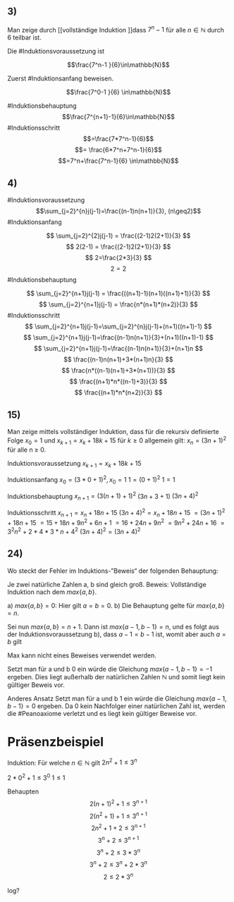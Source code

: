 ## 3)

Man zeige durch [[vollständige Induktion ]]dass $7^n − 1$ für alle $n \in \mathbb{N}$ durch 6 teilbar ist.

Die #Induktionsvoraussetzung ist 

$$\frac{7^n-1 }{6}\in\mathbb{N}$$

Zuerst #Induktionsanfang beweisen.

$$\frac{7^0-1 }{6} \in\mathbb{N}$$

#Induktionsbehauptung 
$$\frac{7^{n+1}-1}{6}\in\mathbb{N}$$
#Induktionsschritt 
$$=\frac{7*7^n-1}{6}$$
$$= \frac{6*7^n+7^n-1}{6}$$
$$=7^n+\frac{7^n-1}{6} \in\mathbb{N}$$


## 4) 
#Induktionsvoraussetzung 
$$\sum_{j=2}^{n}j(j-1)=\frac{(n-1)n(n+1)}{3}, (n\geq2)$$
#Induktionsanfang

$$
\sum_{j=2}^{2}j(j-1) = \frac{(2-1)2(2+1)}{3}
$$
$$
2(2-1) = \frac{(2-1)2(2+1)}{3}
$$
$$
2=\frac{2*3}{3}
$$
$$
2=2
$$
#Induktionsbehauptung

$$
\sum_{j=2}^{n+1}j(j-1) = \frac{((n+1)-1)(n+1)((n+1)+1)}{3}
$$
$$
\sum_{j=2}^{n+1}j(j-1) = \frac{n*(n+1)*(n+2)}{3}
$$
#Induktionsschritt
$$
\sum_{j=2}^{n+1}j(j-1)=\sum_{j=2}^{n}j(j-1)+(n+1)((n+1)-1)
$$
$$
\sum_{j=2}^{n+1}j(j-1)=\frac{(n-1)n(n+1)}{3}+(n+1)((n+1)-1)
$$
$$
\sum_{j=2}^{n+1}j(j-1)=\frac{(n-1)n(n+1)}{3}+(n+1)n
$$
$$
\frac{(n-1)n(n+1)+3*(n+1)n}{3}
$$
$$
\frac{n*((n-1)(n+1)+3*(n+1))}{3}
$$
$$
\frac{(n+1)*n*((n-1)+3)}{3}
$$
$$
\frac{(n+1)*n*(n+2)}{3}
$$
## 15)
Man zeige mittels vollständiger Induktion, dass für die rekursiv definierte Folge $x_{0} = 1$ und $x_{k+1}= x_{k} + 18k + 15$ für $k \geq 0$ allgemein gilt: $x_{n} = (3n + 1)^2$ für alle n ≥ 0.

Induktionsvoraussetzung
$x_{k+1}= x_{k} + 18k + 15$

Induktionsanfang
$x_{0}=(3*0+1)^2, x_{0} =1$
$1 = (0+1)^2$
$1=1$

Induktionsbehauptung
$x_{n+1}=(3(n+1)+1)^2$
$(3n+3+1)$
$(3n+4)^2$

Induktionsschritt
$x_{n+1}=x_{n}+18n+15$
$(3n+4)^2 = x_{n}+18n+15$
$= (3n + 1)^2+18n+15$
$=15+18n+9n^2+6n+1$
$=16+24n+9n^2$
$=9n^2+24n+16$
$=3^2n^2+2*4*3*n+4^2$
$(3n+4)^2=(3n+4)^2$


## 24) 
Wo steckt der Fehler im Induktions-”Beweis“ der folgenden Behauptung:

Je zwei natürliche Zahlen a, b sind gleich groß.
Beweis: Vollständige Induktion nach dem $max\{a, b\}$.

a) $max\{a, b\} = 0$: Hier gilt $a = b = 0$.
b) Die Behauptung gelte für $max\{a, b\} = n$.

Sei nun $max\{a, b\} = n + 1$. Dann ist $max\{a − 1, b − 1\} = n$, und es folgt aus der  Induktionsvoraussetzung b), dass $a − 1 = b − 1$ ist, womit aber auch $a = b$ gilt

Max kann nicht eines Beweises verwendet werden.

Setzt man für a und b 0 ein würde die Gleichung $max\{a-1,b-1\}=-1$ ergeben. Dies liegt außerhalb der natürlichen Zahlen $\mathbb{N}$ und somit liegt kein gültiger Beweis vor.

Anderes Ansatz
Setzt man für a und b 1 ein würde die Gleichung $max\{a-1,b-1\}=0$ ergeben. Da $0$ kein Nachfolger einer natürlichen Zahl ist, werden die #Peanoaxiome verletzt und es liegt kein gültiger Beweise vor.

# Präsenzbeispiel
Induktion: Für welche $n\in\mathbb{N}$ gilt $2n^2 +1 \leq3^n$

$2*0^2+1\leq 3^0$
$1\leq 1$

Behaupten
$$
2(n+1)^2
+1 \leq 3^{n+1}$$
$$
2(n^2+1)+1\leq 3^{n+1}
$$
$$
2n^2+1+2 \leq 3^{n+1}
$$
$$
3^n+2\leq 3^{n+1}
$$
$$
3^n+2\leq 3 * 3^{n}
$$
$$
3^n+2 \leq 3^n +2*3^n
$$
$$
2 \leq 2*3^n
$$

log?